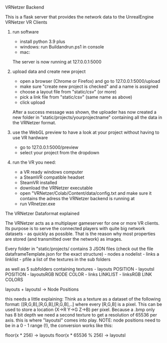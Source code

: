 VRNetzer Backend

This is a flask server that provides the network data to the UnrealEngine VRNetzer VR Clients

1) run software
    - install python 3.9 plus
    - windows: run Buildandrun.ps1 in console
    - mac:

    The server is now running at 127.0.0.1:5000

2) upload data and create new project
    - open a browser (Chrome or Firefox) and go to 127.0.0.1:5000/upload
    - make sure "create new project is checked" and a name is assigned
    - choose a layout file from "static/csv" (or more)
    - pick a link file from "static/csv" (same name as above)
    - click upload

    After a success message was shown, the uploader has now created a new folder in "static/projects/yourprojectname" containing all the data in the VRNetzer format.

3) use the WebGL preview to have a look at your project without having to use VR hardware
    - go to 127.0.0.1:5000/preview
    - select your project from the dropdown

4) run the VR
you need:
    - a VR ready windows computer
    - a SteamVR compatible headset
    - SteamVR installed
    - download the VRNetzer executable
    - open "VRNetzer/Colab/Content/data/config.txt and make sure it contains the adress the VRNetzer backend is running at
    - run VRnetzer.exe




The VRNetzer Dataformat explained

The VRNetzer acts as a multiplayer gameserver for one or more VR clients.
Its purpose is to serve the connected players with quite big network datasets - as quickly as possible.
That is the reason why most properties are stored (and transmitted over the network) as images.



Every folder in "static/projects/ contains 3 JSON files (check out the file dataframeTemplate.json for the exact structure)
    - nodes  a nodelist
    - links  a linklist
    - pfile  a list of the textures in the sub folders

as well as 5 subfolders containing textures
    - layouts  POSITION
    - layoutsl POSITION
    - layoutsRGB    NODE COLOR
    - links         LINKLIST
    - linksRGB  LINK COLORS


layouts + layoutsl -> Node Positions

this needs a little explaining:
Think as a texture as a dataset of the following format: [[R,G,B],[R,G,B],[R,G,B],..] where every [R,G,B] is a pixel.
This can be used to store a location (X->R Y->G Z->B) per pixel.
Because a .bmp only has 8 bit depth we need a second texture to get a resolution of 65536 per axis. this is where "layoutsl" comes into play.
NOTE: node positions need to be in a 0 - 1 range (!), the conversion works like this:

floor(x * 256) -> layouts
floor(x * 65536 % 256) -> layoutsl




